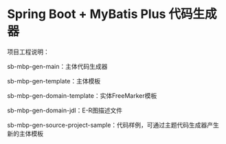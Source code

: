 # Spring Boot + MyBatis Plus 代码生成器

项目工程说明：

sb-mbp-gen-main：主体代码生成器

sb-mbp-gen-template：主体模板

sb-mbp-gen-domain-template：实体FreeMarker模板

sb-mbp-gen-domain-jdl：E-R图描述文件

sb-mbp-gen-source-project-sample：代码样例，可通过主题代码生成器产生新的主体模板
